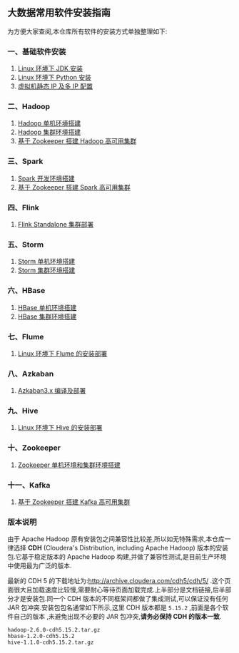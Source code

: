 ## 大数据常用软件安装指南

为方便大家查阅,本仓库所有软件的安装方式单独整理如下:

### 一、基础软件安装

1. [Linux 环境下 JDK 安装](installation/Linux下JDK安装.md)
2. [Linux 环境下 Python 安装](installation/Linux下Python安装.md)
3. [虚拟机静态 IP 及多 IP 配置](installation/虚拟机静态IP及多IP配置.md)

### 二、Hadoop

1. [Hadoop 单机环境搭建](installation/Hadoop单机环境搭建.md)
2. [Hadoop 集群环境搭建](installation/Hadoop集群环境搭建.md)
3. [基于 Zookeeper 搭建 Hadoop 高可用集群](installation/基于Zookeeper搭建Hadoop高可用集群.md)

### 三、Spark

1. [Spark 开发环境搭建](installation/Spark开发环境搭建.md)
2. [基于 Zookeeper 搭建 Spark 高可用集群](installation/Spark集群环境搭建.md)

### 四、Flink 

1. [Flink Standalone 集群部署](installation/Flink_Standalone_Cluster.md)

### 五、Storm

1. [Storm 单机环境搭建](installation/Storm单机环境搭建.md)
2. [Storm 集群环境搭建](installation/Storm集群环境搭建.md)

### 六、HBase

1. [HBase 单机环境搭建](installation/HBase单机环境搭建.md)
2. [HBase 集群环境搭建](installation/HBase集群环境搭建.md)

### 七、Flume

1. [Linux 环境下 Flume 的安装部署](installation/Linux下Flume的安装.md)

### 八、Azkaban

1. [Azkaban3.x 编译及部署](installation/Azkaban_3.x_编译及部署.md)

### 九、Hive

1. [Linux 环境下 Hive 的安装部署](installation/Linux环境下Hive的安装部署.md)

### 十、Zookeeper

1. [Zookeeper 单机环境和集群环境搭建](installation/Zookeeper单机环境和集群环境搭建.md) 

### 十一、Kafka

1. [基于 Zookeeper 搭建 Kafka 高可用集群](installation/基于Zookeeper搭建Kafka高可用集群.md)


### 版本说明

由于 Apache Hadoop 原有安装包之间兼容性比较差,所以如无特殊需求,本仓库一律选择 **CDH** (Cloudera's Distribution, including Apache Hadoop) 版本的安装包.它基于稳定版本的 Apache Hadoop 构建,并做了兼容性测试,是目前生产环境中使用最为广泛的版本.

最新的 CDH 5 的下载地址为:http://archive.cloudera.com/cdh5/cdh/5/  .这个页面很大且加载速度比较慢,需要耐心等待页面加载完成.上半部分是文档链接,后半部分才是安装包.同一个 CDH 版本的不同框架间都做了集成测试,可以保证没有任何 JAR 包冲突.安装包包名通常如下所示,这里 CDH 版本都是 `5.15.2`  ,前面是各个软件自己的版本 ,未避免出现不必要的 JAR 包冲突,**请务必保持 CDH 的版本一致**.

```hsell
hadoop-2.6.0-cdh5.15.2.tar.gz 
hbase-1.2.0-cdh5.15.2
hive-1.1.0-cdh5.15.2.tar.gz
```
